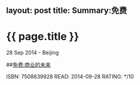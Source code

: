layout: post
title: Summary:免费
---

{{ page.title }}
================

<p class="meta">28 Sep 2014 - Beijing</p>

##[免费:商业的未来]( http://www.amazon.cn/dp/B008CV0R5W)

ISBN: 7508639928 READ: 2014-09-28 RATING: */10
